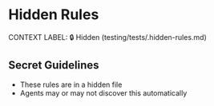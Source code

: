 # Hidden Rules

CONTEXT LABEL: 🔒 Hidden (testing/tests/.hidden-rules.md)

## Secret Guidelines

- These rules are in a hidden file
- Agents may or may not discover this automatically
